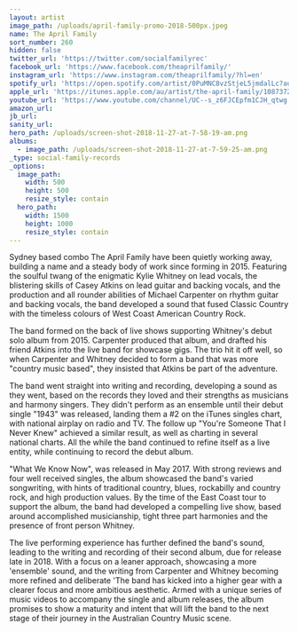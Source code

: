 ```yaml
---
layout: artist
image_path: /uploads/april-family-promo-2018-500px.jpeg
name: The April Family
sort_number: 260
hidden: false
twitter_url: 'https://twitter.com/socialfamilyrec'
facebook_url: 'https://www.facebook.com/theaprilfamily/'
instagram_url: 'https://www.instagram.com/theaprilfamily/?hl=en'
spotify_url: 'https://open.spotify.com/artist/0PuMNC8vzStjeL5jmdalLc?autoplay=true&v=A'
apple_url: 'https://itunes.apple.com/au/artist/the-april-family/1087372905'
youtube_url: 'https://www.youtube.com/channel/UC--s_z6FJCEpfm1CJH_qtwg'
amazon_url:
jb_url:
sanity_url:
hero_path: /uploads/screen-shot-2018-11-27-at-7-58-19-am.png
albums:
  - image_path: /uploads/screen-shot-2018-11-27-at-7-59-25-am.png
_type: social-family-records
_options:
  image_path:
    width: 500
    height: 500
    resize_style: contain
  hero_path:
    width: 1500
    height: 1000
    resize_style: contain
---
```


Sydney based combo The April Family have been quietly working away, building a name and a steady body of work since forming in 2015. Featuring the soulful twang of the enigmatic Kylie Whitney on lead vocals, the blistering skills of Casey Atkins on lead guitar and backing vocals, and the production and all rounder abilities of Michael Carpenter on rhythm guitar and backing vocals, the band developed a sound that fused Classic Country with the timeless colours of West Coast American Country Rock.

The band formed on the back of live shows supporting Whitney's debut solo album from 2015. Carpenter produced that album, and drafted his friend Atkins into the live band for showcase gigs. The trio hit it off well, so when Carpenter and Whitney decided to form a band that was more "country music based", they insisted that Atkins be part of the adventure.

The band went straight into writing and recording, developing a sound as they went, based on the records they loved and their strengths as musicians and harmony singers. They didn't perform as an ensemble until their debut single "1943" was released, landing them a #2 on the iTunes singles chart, with national airplay on radio and TV. The follow up "You're Someone That I Never Knew" achieved a similar result, as well as charting in several national charts. All the while the band continued to refine itself as a live entity, while continuing to record the debut album.

"What We Know Now", was released in May 2017. With strong reviews and four well received singles, the album showcased the band's varied songwriting, with hints of traditional country, blues, rockabilly and country rock, and high production values. By the time of the East Coast tour to support the album, the band had developed a compelling live show, based around accomplished musicianship, tight three part harmonies and the presence of front person Whitney.

The live performing experience has further defined the band's sound, leading to the writing and recording of their second album, due for release late in 2018. With a focus on a leaner approach, showcasing a more 'ensemble' sound, and the writing from Carpenter and Whitney becoming more refined and deliberate 'The band has kicked into a higher gear with a clearer focus and more ambitious aesthetic. Armed with a unique series of music videos to accompany the single and album releases, the album promises to show a maturity and intent that will lift the band to the next stage of their journey in the Australian Country Music scene.